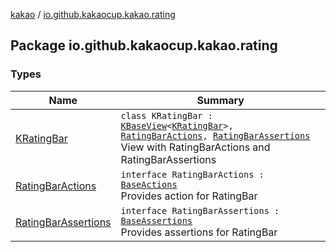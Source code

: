 [kakao](../index.md) / [io.github.kakaocup.kakao.rating](./index.md)

## Package io.github.kakaocup.kakao.rating

### Types

| Name | Summary |
|---|---|
| [KRatingBar](-k-rating-bar/index.md) | `class KRatingBar : `[`KBaseView`](../io.github.kakaocup.kakao.common.views/-k-base-view/index.md)`<`[`KRatingBar`](-k-rating-bar/index.md)`>, `[`RatingBarActions`](-rating-bar-actions/index.md)`, `[`RatingBarAssertions`](-rating-bar-assertions/index.md)<br>View with RatingBarActions and RatingBarAssertions |
| [RatingBarActions](-rating-bar-actions/index.md) | `interface RatingBarActions : `[`BaseActions`](../io.github.kakaocup.kakao.common.actions/-base-actions/index.md)<br>Provides action for RatingBar |
| [RatingBarAssertions](-rating-bar-assertions/index.md) | `interface RatingBarAssertions : `[`BaseAssertions`](../io.github.kakaocup.kakao.common.assertions/-base-assertions/index.md)<br>Provides assertions for RatingBar |
